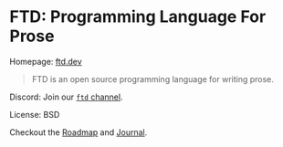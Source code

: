 # FTD: Programming Language For Prose

Homepage: [ftd.dev](https://ftd.dev/)

> FTD is an open source programming language for writing prose.

Discord: Join our [`ftd` channel](https://discord.gg/xN3uD8P7WA).

License: BSD

Checkout the [Roadmap](https://ftd.dev/roadmap/) and 
[Journal](https://ftd.dev/journal/).

